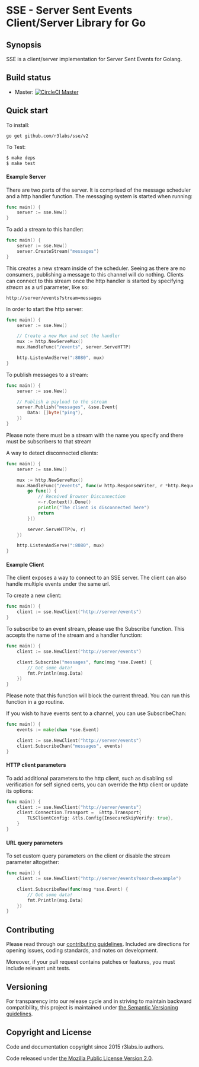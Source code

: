 # SSE - Server Sent Events Client/Server Library for Go

## Synopsis

SSE is a client/server implementation for Server Sent Events for Golang.

## Build status

* Master: [![CircleCI  Master](https://circleci.com/gh/r3labs/sse.svg?style=svg)](https://circleci.com/gh/r3labs/sse)

## Quick start

To install:
```
go get github.com/r3labs/sse/v2
```

To Test:

```sh
$ make deps
$ make test
```

#### Example Server

There are two parts of the server. It is comprised of the message scheduler and a http handler function.
The messaging system is started when running:

```go
func main() {
	server := sse.New()
}
```

To add a stream to this handler:

```go
func main() {
	server := sse.New()
	server.CreateStream("messages")
}
```

This creates a new stream inside of the scheduler. Seeing as there are no consumers, publishing a message to this channel will do nothing.
Clients can connect to this stream once the http handler is started by specifying _stream_ as a url parameter, like so:

```
http://server/events?stream=messages
```


In order to start the http server:

```go
func main() {
	server := sse.New()

	// Create a new Mux and set the handler
	mux := http.NewServeMux()
	mux.HandleFunc("/events", server.ServeHTTP)

	http.ListenAndServe(":8080", mux)
}
```

To publish messages to a stream:

```go
func main() {
	server := sse.New()

	// Publish a payload to the stream
	server.Publish("messages", &sse.Event{
		Data: []byte("ping"),
	})
}
```

Please note there must be a stream with the name you specify and there must be subscribers to that stream

A way to detect disconnected clients:

```go
func main() {
	server := sse.New()

	mux := http.NewServeMux()
	mux.HandleFunc("/events", func(w http.ResponseWriter, r *http.Request) {
		go func() {
			// Received Browser Disconnection
			<-r.Context().Done()
			println("The client is disconnected here")
			return
		}()

		server.ServeHTTP(w, r)
	})

	http.ListenAndServe(":8080", mux)
}
```

#### Example Client

The client exposes a way to connect to an SSE server. The client can also handle multiple events under the same url.

To create a new client:

```go
func main() {
	client := sse.NewClient("http://server/events")
}
```

To subscribe to an event stream, please use the Subscribe function. This accepts the name of the stream and a handler function:

```go
func main() {
	client := sse.NewClient("http://server/events")

	client.Subscribe("messages", func(msg *sse.Event) {
		// Got some data!
		fmt.Println(msg.Data)
	})
}
```

Please note that this function will block the current thread. You can run this function in a go routine.

If you wish to have events sent to a channel, you can use SubscribeChan:

```go
func main() {
	events := make(chan *sse.Event)

	client := sse.NewClient("http://server/events")
	client.SubscribeChan("messages", events)
}
```

#### HTTP client parameters

To add additional parameters to the http client, such as disabling ssl verification for self signed certs, you can override the http client or update its options:

```go
func main() {
	client := sse.NewClient("http://server/events")
	client.Connection.Transport =  &http.Transport{
		TLSClientConfig: &tls.Config{InsecureSkipVerify: true},
	}
}
```

#### URL query parameters

To set custom query parameters on the client or disable the stream parameter altogether:

```go
func main() {
	client := sse.NewClient("http://server/events?search=example")

	client.SubscribeRaw(func(msg *sse.Event) {
		// Got some data!
		fmt.Println(msg.Data)
	})
}
```


## Contributing

Please read through our
[contributing guidelines](CONTRIBUTING.md).
Included are directions for opening issues, coding standards, and notes on
development.

Moreover, if your pull request contains patches or features, you must include
relevant unit tests.

## Versioning

For transparency into our release cycle and in striving to maintain backward
compatibility, this project is maintained under [the Semantic Versioning guidelines](http://semver.org/).

## Copyright and License

Code and documentation copyright since 2015 r3labs.io authors.

Code released under
[the Mozilla Public License Version 2.0](LICENSE).

